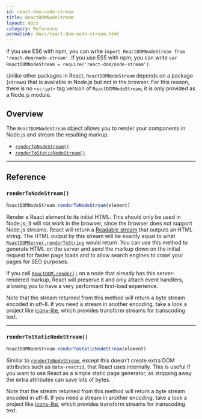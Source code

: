 ```yaml
---
id: react-dom-node-stream
title: ReactDOMNodeStream
layout: docs
category: Reference
permalink: docs/react-dom-node-stream.html
---
```


If you use ES6 with npm, you can write `import ReactDOMNodeStream from 'react-dom/node-stream'`. If you use ES5 with npm, you can write `var ReactDOMNodeStream = require('react-dom/node-stream')`.

Unlike other packages in React, `ReactDOMNodeStream` depends on a package (`stream`) that is available in Node.js but not in the browser. For this reason, there is no `<script>` tag version of `ReactDOMNodeStream`; it is only provided as a Node.js module.

## Overview

The `ReactDOMNodeStream` object allows you to render your components in Node.js and stream the resulting markup.

 - [`renderToNodeStream()`](#rendertonodestream)
 - [`renderToStaticNodeStream()`](#rendertostaticnodestream)

* * *

## Reference

### `renderToNodeStream()`

```javascript
ReactDOMNodeStream.renderToNodeStream(element)
```

Render a React element to its initial HTML. This should only be used in Node.js; it will not work in the browser, since the browser does not support Node.js streams. React will return a [Readable stream](https://nodejs.org/api/stream.html#stream_readable_streams) that outputs an HTML string. The HTML output by this stream will be exactly equal to what [`ReactDOMServer.renderToString`](https://facebook.github.io/react/docs/react-dom-server.html#rendertostring) would return. You can use this method to generate HTML on the server and send the markup down on the initial request for faster page loads and to allow search engines to crawl your pages for SEO purposes.

If you call [`ReactDOM.render()`](/react/docs/react-dom.html#render) on a node that already has this server-rendered markup, React will preserve it and only attach event handlers, allowing you to have a very performant first-load experience.

Note that the stream returned from this method will return a byte stream encoded in utf-8. If you need a stream in another encoding, take a look a project like [iconv-lite](https://www.npmjs.com/package/iconv-lite), which provides transform streams for transcoding text.

* * *

### `renderToStaticNodeStream()`

```javascript
ReactDOMNodeStream.renderToStaticNodeStream(element)
```

Similar to [`renderToNodeStream`](#rendertonodestream), except this doesn't create extra DOM attributes such as `data-reactid`, that React uses internally. This is useful if you want to use React as a simple static page generator, as stripping away the extra attributes can save lots of bytes.

Note that the stream returned from this method will return a byte stream encoded in utf-8. If you need a stream in another encoding, take a look a project like [iconv-lite](https://www.npmjs.com/package/iconv-lite), which provides transform streams for transcoding text.
